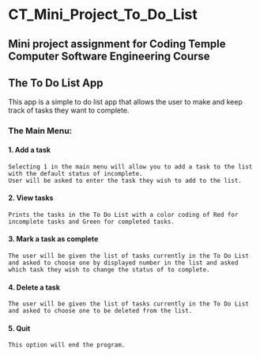 # CT_Mini_Project_To_Do_List
## Mini project assignment for Coding Temple Computer Software Engineering Course

## The To Do List App

This app is a simple to do list app that allows the user to make and keep track of tasks they want to complete.

### The Main Menu:

#### 1. Add a task
    Selecting 1 in the main menu will allow you to add a task to the list with the default status of incomplete.
    User will be asked to enter the task they wish to add to the list.

#### 2. View tasks
    Prints the tasks in the To Do List with a color coding of Red for incomplete tasks and Green for completed tasks.

#### 3. Mark a task as complete
    The user will be given the list of tasks currently in the To Do List and asked to choose one by displayed number in the list and asked which task they wish to change the status of to complete.

#### 4. Delete a task
    The user will be given the list of tasks currently in the To Do List and asked to choose one to be deleted from the list.

#### 5. Quit
    This option will end the program.